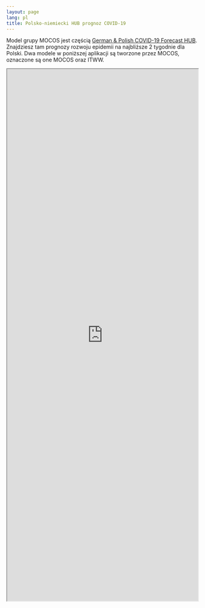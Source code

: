```yaml
---
layout: page
lang: pl
title: Polsko-niemiecki HUB prognoz COVID-19
---
```


<p>Model grupy MOCOS jest częścią <a href="https://kitmetricslab.github.io/forecasthub/forecast">German & Polish COVID-19 Forecast HUB</a>. 
Znajdziesz tam prognozy rozwoju epidemii na najbliższe 2 tygodnie dla Polski.
Dwa modele w poniższej aplikacji są tworzone przez MOCOS, oznaczone są one MOCOS oraz ITWW.
</p>

<div class="u12" style="position: relative; padding-bottom: 100em;">
    <iframe style="width:100%; height: 100%; position: absolute;" src="https://kitmetricslab.github.io/forecasthub/forecast"></iframe>
</div>